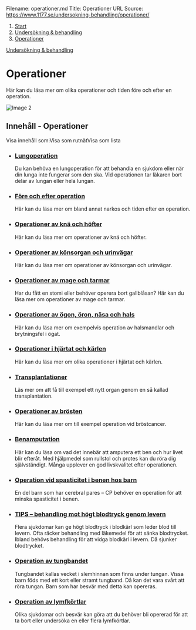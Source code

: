 Filename: operationer.md
Title: Operationer
URL Source: https://www.1177.se/undersokning-behandling/operationer/

1.  [Start](https://www.1177.se/)
2.  [Undersökning & behandling](https://www.1177.se/undersokning-behandling/)
3.  [Operationer](https://www.1177.se/undersokning-behandling/operationer/)

[Undersökning & behandling](https://www.1177.se/undersokning-behandling/)

Operationer
===========

Här kan du läsa mer om olika operationer och tiden före och efter en operation.

![Image 2](https://www.1177.se/globalassets/1177/nationell/media/fotografier/behandlingar-och-hjalpmedel/behandlingar/operationer/infor-operation-barn19.jpg?saved=2021-05-27+02:16)

Innehåll - Operationer
----------------------

Visa innehåll som:Visa som rutnätVisa som lista

*   ### [Lungoperation](https://www.1177.se/undersokning-behandling/operationer/lungoperation/)
    
    Du kan behöva en lungoperation för att behandla en sjukdom eller när din lunga inte fungerar som den ska. Vid operationen tar läkaren bort delar av lungan eller hela lungan.
    
*   ### [Före och efter operation](https://www.1177.se/undersokning-behandling/operationer/fore-och-efter-operation/)
    
    Här kan du läsa mer om bland annat narkos och tiden efter en operation.
    
*   ### [Operationer av knä och höfter](https://www.1177.se/undersokning-behandling/operationer/operationer-av-kna-och-hofter/)
    
    Här kan du läsa mer om operationer av knä och höfter.
    
*   ### [Operationer av könsorgan och urinvägar](https://www.1177.se/undersokning-behandling/operationer/operationer-av-konsorgan-och-urinvagar/)
    
    Här kan du läsa mer om operationer av könsorgan och urinvägar.
    
*   ### [Operationer av mage och tarmar](https://www.1177.se/undersokning-behandling/operationer/operationer-av-mage-och-tarmar/)
    
    Har du fått en stomi eller behöver operera bort gallblåsan? Här kan du läsa mer om operationer av mage och tarmar.
    
*   ### [Operationer av ögon, öron, näsa och hals](https://www.1177.se/undersokning-behandling/operationer/operationer-av-ogon-oron-nasa-och-hals/)
    
    Här kan du läsa mer om exempelvis operation av halsmandlar och brytningsfel i ögat.
    
*   ### [Operationer i hjärtat och kärlen](https://www.1177.se/undersokning-behandling/operationer/operationer-i-hjartat-och-karlen/)
    
    Här kan du läsa mer om olika operationer i hjärtat och kärlen.
    
*   ### [Transplantationer](https://www.1177.se/undersokning-behandling/operationer/transplantationer/)
    
    Läs mer om att få till exempel ett nytt organ genom en så kallad transplantation.
    
*   ### [Operationer av brösten](https://www.1177.se/undersokning-behandling/operationer/operationer-av-brosten/)
    
    Här kan du läsa mer om till exempel operation vid bröstcancer.
    
*   ### [Benamputation](https://www.1177.se/undersokning-behandling/operationer/benamputation2/)
    
    Här kan du läsa om vad det innebär att amputera ett ben och hur livet blir efteråt. Med hjälpmedel som rullstol och protes kan du röra dig självständigt. Många upplever en god livskvalitet efter operationen.
    
*   ### [Operation vid spasticitet i benen hos barn](https://www.1177.se/undersokning-behandling/operationer/operation-vid-spasticitet-i-benen-hos-barn/)
    
    En del barn som har cerebral pares – CP behöver en operation för att minska spasticitet i benen.
    
*   ### [TIPS – behandling mot högt blodtryck genom levern](https://www.1177.se/undersokning-behandling/operationer/tips--behandling-mot-hogt-blodtryck-genom-levern/)
    
    Flera sjukdomar kan ge högt blodtryck i blodkärl som leder blod till levern. Ofta räcker behandling med läkemedel för att sänka blodtrycket. Ibland behövs behandling för att vidga blodkärl i levern. Då sjunker blodtrycket.
    
*   ### [Operation av tungbandet](https://www.1177.se/undersokning-behandling/operationer/operation-av-tungbandet/)
    
    Tungbandet kallas vecket i slemhinnan som finns under tungan. Vissa barn föds med ett kort eller stramt tungband. Då kan det vara svårt att röra tungan. Barn som har besvär med detta kan opereras.
    
*   ### [Operation av lymfkörtlar](https://www.1177.se/undersokning-behandling/operationer/operation-av-lymfkortlar/)
    
    Olika sjukdomar och besvär kan göra att du behöver bli opererad för att ta bort eller undersöka en eller flera lymfkörtlar.
